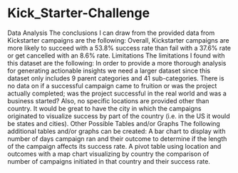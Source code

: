 # Kick_Starter-Challenge
Data Analysis
The conclusions I can draw from the provided data from Kickstarter campaigns are the following:
Overall, Kickstarter campaigns are more likely to succeed with a 53.8% success rate than fail with a 37.6% rate or get cancelled with an 8.6% rate.
Limitations
The limitations I found with this dataset are the following:
In order to provide a more thorough analysis for generating actionable insights we need a larger dataset since this dataset only includes 9 parent categories and 41 sub-categories.
There is no data on if a successful campaign came to fruition or was the project actually completed; was the project successful in the real world and was a business started?
Also, no specific locations are provided other than country. It would be great to have the city in which the campaigns originated to visualize success by part of the country (i.e. in the US it would be states and cities).
Other Possible Tables and/or Graphs
The following additional tables and/or graphs can be created:
A bar chart to display with number of days campaign ran and their outcome to determine if the length of the campaign affects its success rate.
A pivot table using location and outcomes with a map chart visualizing by country the comparison of number of campaigns initiated in that country and their success rate.
